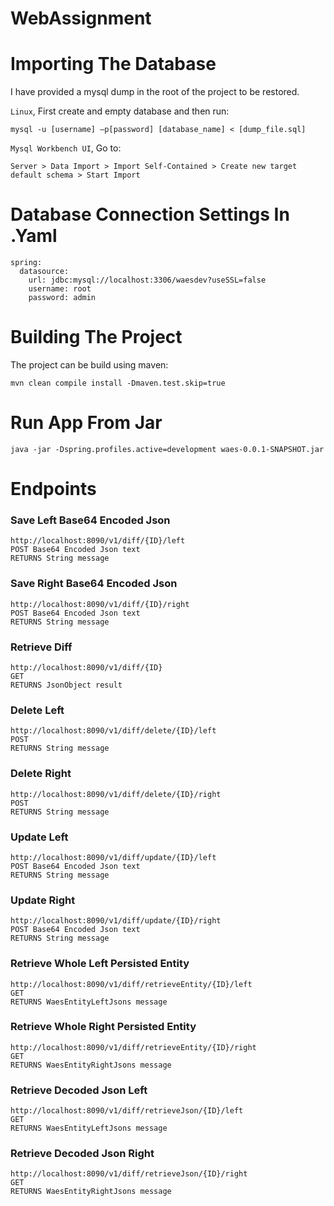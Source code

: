# WebAssignment

# Importing The Database 
I have provided a mysql dump in the root of the project to be restored.

`Linux`, First create and empty database and then run:
  
```
mysql -u [username] –p[password] [database_name] < [dump_file.sql]

```

`Mysql Workbench UI`, Go to:
```
Server > Data Import > Import Self-Contained > Create new target default schema > Start Import

```
# Database Connection Settings In .Yaml 
```
spring:
  datasource:
    url: jdbc:mysql://localhost:3306/waesdev?useSSL=false
    username: root
    password: admin
```

# Building The Project
The project can be build using maven:

```
mvn clean compile install -Dmaven.test.skip=true

```

# Run App From Jar

```
java -jar -Dspring.profiles.active=development waes-0.0.1-SNAPSHOT.jar

```

# Endpoints

### Save Left Base64 Encoded Json
```
http://localhost:8090/v1/diff/{ID}/left
POST Base64 Encoded Json text
RETURNS String message
```

### Save Right Base64 Encoded Json
```
http://localhost:8090/v1/diff/{ID}/right
POST Base64 Encoded Json text
RETURNS String message
```

### Retrieve Diff 
```
http://localhost:8090/v1/diff/{ID}
GET 
RETURNS JsonObject result
```

### Delete Left 
```
http://localhost:8090/v1/diff/delete/{ID}/left
POST
RETURNS String message
```

### Delete Right
```
http://localhost:8090/v1/diff/delete/{ID}/right
POST
RETURNS String message
```

### Update Left 
```
http://localhost:8090/v1/diff/update/{ID}/left
POST Base64 Encoded Json text
RETURNS String message
```

### Update Right
```
http://localhost:8090/v1/diff/update/{ID}/right
POST Base64 Encoded Json text
RETURNS String message
```

### Retrieve Whole Left Persisted Entity 
```
http://localhost:8090/v1/diff/retrieveEntity/{ID}/left
GET
RETURNS WaesEntityLeftJsons message
```

### Retrieve Whole Right Persisted Entity 
```
http://localhost:8090/v1/diff/retrieveEntity/{ID}/right
GET
RETURNS WaesEntityRightJsons message
```

### Retrieve Decoded Json Left
```
http://localhost:8090/v1/diff/retrieveJson/{ID}/left
GET
RETURNS WaesEntityLeftJsons message
```

### Retrieve Decoded Json Right
```
http://localhost:8090/v1/diff/retrieveJson/{ID}/right
GET
RETURNS WaesEntityRightJsons message
```

